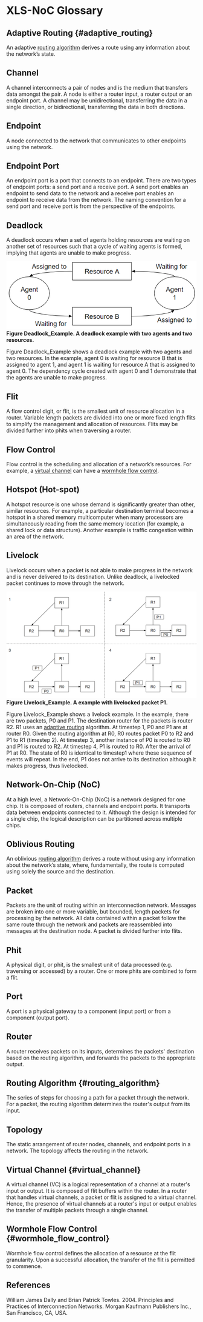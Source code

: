 # XLS-NoC Glossary

## Adaptive Routing {#adaptive_routing}

An adaptive [routing algorithm](#routing_algorithm) derives a route using any
information about the network’s state.

## Channel

A channel interconnects a pair of nodes and is the medium that transfers data
amongst the pair. A node is either a router input, a router output or an
endpoint port. A channel may be unidirectional, transferring the data in a
single direction, or bidirectional, transferring the data in both directions.

## Endpoint

A node connected to the network that communicates to other endpoints using the
network.

## Endpoint Port

An endpoint port is a port that connects to an endpoint. There are two types of
endpoint ports: a send port and a receive port. A send port enables an endpoint
to send data to the network and a receive port enables an endpoint to receive
data from the network. The naming convention for a send port and receive port is
from the perspective of the endpoints.

## Deadlock

A deadlock occurs when a set of agents holding resources are waiting on another
set of resources such that a cycle of waiting agents is formed, implying that
agents are unable to make progress.

![drawing](./deadlock.png) \
**Figure Deadlock_Example. A deadlock example with two agents and two
resources.**

Figure Deadlock_Example shows a deadlock example with two agents and two
resources. In the example, agent 0 is waiting for resource B that is assigned to
agent 1, and agent 1 is waiting for resource A that is assigned to agent 0. The
dependency cycle created with agent 0 and 1 demonstrate that the agents are
unable to make progress.

## Flit

A flow control digit, or flit, is the smallest unit of resource allocation in a
router. Variable length packets are divided into one or more fixed length flits
to simplify the management and allocation of resources. Flits may be divided
further into phits when traversing a router.

## Flow Control

Flow control is the scheduling and allocation of a network’s resources. For
example, a [virtual channel](#virtual_channel) can have a
[wormhole flow control](#wormhole_flow_control).

## Hotspot (Hot-spot)

A hotspot resource is one whose demand is significantly greater than other,
similar resources. For example, a particular destination terminal becomes a
hotspot in a shared memory multicomputer when many processors are simultaneously
reading from the same memory location (for example, a shared lock or data
structure). Another example is traffic congestion within an area of the network.

## Livelock

Livelock occurs when a packet is not able to make progress in the network and is
never delivered to its destination. Unlike deadlock, a livelocked packet
continues to move through the network.

![drawing](./livelock.png) \
**Figure Livelock_Example. A example with livelocked packet P1.**

Figure Livelock_Example shows a livelock example. In the example, there are two
packets, P0 and P1. The destination router for the packets is router R2. R1 uses
an [adaptive routing](#adaptive_routing) algorithm. At timestep 1, P0 and P1 are
at router R0. Given the routing algorithm at R0, R0 routes packet P0 to R2 and
P1 to R1 (timestep 2). At timestep 3, another instance of P0 is routed to R0 and
P1 is routed to R2. At timestep 4, P1 is routed to R0. After the arrival of P1
at R0. The state of R0 is identical to timestep1 where these sequence of events
will repeat. In the end, P1 does not arrive to its destination although it makes
progress, thus livelocked.

## Network-On-Chip (NoC)

At a high level, a Network-On-Chip (NoC) is a network designed for one chip. It
is composed of routers, channels and endpoint ports. It transports data between
endpoints connected to it. Although the design is intended for a single chip,
the logical description can be partitioned across multiple chips.

## Oblivious Routing

An oblivious [routing algorithm](#routing_algorithm) derives a route without
using any information about the network’s state, where, fundamentally, the route
is computed using solely the source and the destination.

## Packet

Packets are the unit of routing within an interconnection network. Messages are
broken into one or more variable, but bounded, length packets for processing by
the network. All data contained within a packet follow the same route through
the network and packets are reassembled into messages at the destination node. A
packet is divided further into flits.

## Phit

A physical digit, or phit, is the smallest unit of data processed (e.g.
traversing or accessed) by a router. One or more phits are combined to form a
flit.

## Port

A port is a physical gateway to a component (input port) or from a component
(output port).

## Router

A router receives packets on its inputs, determines the packets' destination
based on the routing algorithm, and forwards the packets to the appropriate
output.

## Routing Algorithm {#routing_algorithm}

The series of steps for choosing a path for a packet through the network. For a
packet, the routing algorithm determines the router's output from its input.

## Topology

The static arrangement of router nodes, channels, and endpoint ports in a
network. The topology affects the routing in the network.

## Virtual Channel {#virtual_channel}

A virtual channel (VC) is a logical representation of a channel at a router's
input or output. It is composed of flit buffers within the router. In a router
that handles virtual channels, a packet or flit is assigned to a virtual
channel. Hence, the presence of virtual channels at a router's input or output
enables the transfer of multiple packets through a single channel.

## Wormhole Flow Control {#wormhole_flow_control}

Wormhole flow control defines the allocation of a resource at the flit
granularity. Upon a successful allocation, the transfer of the flit is permitted
to commence.

## References

William James Dally and Brian Patrick Towles. 2004. Principles and Practices of
Interconnection Networks. Morgan Kaufmann Publishers Inc., San Francisco, CA,
USA.
